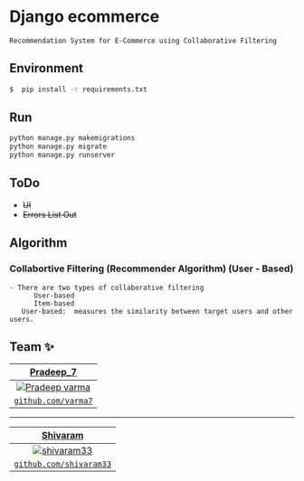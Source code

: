 # Django ecommerce

    Recommendation System for E-Commerce using Collaborative Filtering



## Environment

```sh
$  pip install -r requirements.txt
```


## Run


```python
python manage.py makemigrations
python manage.py migrate
python manage.py runserver
```

## ToDo
  - <strike>UI</strike> 
  - <strike>Errors List Out</strike> 
  
  
## Algorithm
### Collabortive Filtering (Recommender Algorithm) (User - Based)
	- There are two types of collaborative filtering
		  User-based
		  Item-based
	   User-based:  measures the similarity between target users and other users.
 


## Team ✨

| <a href="https://varma7.github.io" target="_blank">**Pradeep_7**</a>
| :---: |
| [![Pradeep varma](https://github.com/varma7.png?size=100)](https://varma7.github.io)    
| <a href="https://github.com/varma7" target="_blank">`github.com/varma7`</a>
---
| <a href="https://shivaram33.github.io" target="_blank">**Shivaram**</a>
| :---: |
| [![shivaram33](https://github.com/shivaram33.png?size=100)](https://shivaram33.github.io)    
| <a href="https://github.com/shivaram33" target="_blank">`github.com/shivaram33`</a>



